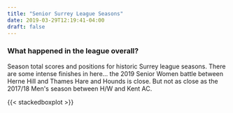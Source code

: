 ```yaml
---
title: "Senior Surrey League Seasons"
date: 2019-03-29T12:19:41-04:00
draft: false
---
```


### What happened in the league overall?

Season total scores and positions for historic Surrey league seasons. There are some intense finishes in here... the 
2019 Senior Women battle between Herne Hill and Thames Hare and Hounds is close. But not as close as the 2017/18 Men's
season between H/W and Kent AC.

{{< stackedboxplot >}}




